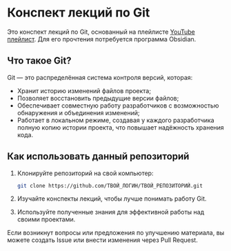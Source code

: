 # Конспект лекций по Git

Это конспект лекций по Git, основанный на плейлисте [YouTube плейлист](https://www.youtube.com/playlist?list=PLDyvV36pndZFHXjXuwA_NywNrVQO0aQqb). Для его прочтения потребуется программа Obsidian.

## Что такое Git?

Git — это распределённая система контроля версий, которая:
- Хранит историю изменений файлов проекта;
- Позволяет восстановить предыдущие версии файлов;
- Обеспечивает совместную работу разработчиков с возможностью обнаружения и объединения изменений;
- Работает в локальном режиме, создавая у каждого разработчика полную копию истории проекта, что повышает надёжность хранения кода.

## Как использовать данный репозиторий

1. Клонируйте репозиторий на свой компьютер:
   
   ```sh
   git clone https://github.com/ТВОЙ_ЛОГИН/ТВОЙ_РЕПОЗИТОРИЙ.git
   ```
   
2. Изучайте конспекты лекций, чтобы лучше понимать работу Git.

3. Используйте полученные знания для эффективной работы над своими проектами.

Если возникнут вопросы или предложения по улучшению материала, вы можете создать Issue или внести изменения через Pull Request.
